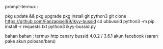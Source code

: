 prompt-termux :

pkg update && pkg upgrade
pkg install git python3
git clone https://github.com/Fanzapixel99/ikyy-bussid
cd ubbussid
python3 -m pip install -r requests.txt
python3 ikyy-bussid.py

bahan bahan :
termux
http canary
bussid 4.0.2 / 3.6.1
akun facebook (saran pake akun polosan/baru)
